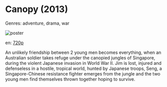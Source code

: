 # Canopy (2013)

Genres: adventure, drama, war

![poster](http://image.tmdb.org/t/p/w500/kcWRFfC6pJqs2eHMPb58BIAaJCx.jpg)

en:
  [720p](magnet:?xt=urn:btih:F3C11F98ACAA57B673865C1B833C3F0E88E8C2DA&tr=udp://glotorrents.pw:6969/announce&tr=udp://tracker.opentrackr.org:1337/announce&tr=udp://torrent.gresille.org:80/announce&tr=udp://tracker.openbittorrent.com:80&tr=udp://tracker.coppersurfer.tk:6969&tr=udp://tracker.leechers-paradise.org:6969&tr=udp://p4p.arenabg.ch:1337&tr=udp://tracker.internetwarriors.net:1337)
  


An unlikely friendship between 2 young men becomes everything, when an Australian soldier takes refuge under the canopied jungles of Singapore, during the violent Japanese invasion in World War II. Jim is lost, injured and defenseless in a hostile, tropical world, hunted by Japanese troops, Seng, a Singapore-Chinese resistance fighter emerges from the jungle and the two young men find themselves thrown together hoping to survive.